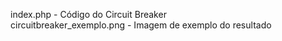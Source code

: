 index.php - Código do Circuit Breaker  
circuitbreaker_exemplo.png - Imagem de exemplo do resultado
